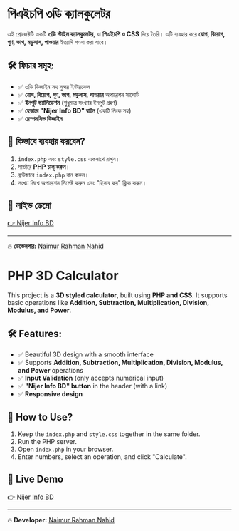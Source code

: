 # পিএইচপি ৩ডি ক্যালকুলেটর

এই প্রোজেক্টটি একটি **৩ডি স্টাইল ক্যালকুলেটর**, যা **পিএইচপি ও CSS** দিয়ে তৈরি। এটি ব্যবহার করে **যোগ, বিয়োগ, গুণ, ভাগ, মডুলাস, পাওয়ার** ইত্যাদি গণনা করা যাবে।

## 🛠️ ফিচার সমূহ:
- ✅ ৩ডি ডিজাইন সহ সুন্দর ইন্টারফেস
- ✅ **যোগ, বিয়োগ, গুণ, ভাগ, মডুলাস, পাওয়ার** অপারেশন সাপোর্ট
- ✅ **ইনপুট ভ্যালিডেশন** (শুধুমাত্র সংখ্যার ইনপুট গ্রহণ)
- ✅ **হেডারে "Nijer Info BD" বাটন** (একটি লিংক সহ)
- ✅ **রেস্পনসিভ ডিজাইন**

## 🚀 কিভাবে ব্যবহার করবেন?
1. `index.php` এবং `style.css` একসাথে রাখুন।
2. সার্ভারে **PHP চালু করুন**।
3. ব্রাউজারে `index.php` রান করুন।
4. সংখ্যা লিখে অপারেশন সিলেক্ট করুন এবং "হিসাব কর" ক্লিক করুন।

## 📌 লাইভ ডেমো
[👉 Nijer Info BD](https://www.nijerinfobd.com/)

---
🔥 **ডেভেলপার:** [Naimur Rahman Nahid](https://www.nijerinfobd.com/)

# PHP 3D Calculator

This project is a **3D styled calculator**, built using **PHP and CSS**. It supports basic operations like **Addition, Subtraction, Multiplication, Division, Modulus, and Power**.

## 🛠️ Features:
- ✅ Beautiful 3D design with a smooth interface
- ✅ Supports **Addition, Subtraction, Multiplication, Division, Modulus, and Power** operations
- ✅ **Input Validation** (only accepts numerical input)
- ✅ **"Nijer Info BD" button** in the header (with a link)
- ✅ **Responsive design**

## 🚀 How to Use?
1. Keep the `index.php` and `style.css` together in the same folder.
2. Run the PHP server.
3. Open `index.php` in your browser.
4. Enter numbers, select an operation, and click "Calculate".

## 📌 Live Demo
[👉 Nijer Info BD](https://www.nijerinfobd.com/)

---
🔥 **Developer:** [Naimur Rahman Nahid](https://www.nijerinfobd.com/)

